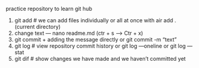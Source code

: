 practice repository to learn git hub

1. git add # we can add files individually or all at once with air add . (current directory)
2. change text — nano readme.md (ctr + s   —>  Ctr + x)
3. git commit + adding the message directly or git commit -m “text”
4. git log # view repository commit history or git log —oneline   or   git log —stat 
5. git dif # show changes we have made and we haven’t committed yet

